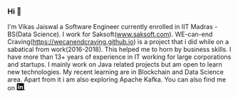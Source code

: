 ### Hi 👋
 I'm Vikas Jaiswal a Software Engineer currently enrolled in IIT Madras - BS(Data Science).
 I work for Saksoft(www.saksoft.com). WE-can-end Craving(https://wecanendcraving.github.io) is a project that i did while on a sabatical from work(2016-2018).
 This helped me to horn by business skills. 
 I have more than 13+ years of experience in IT working for large corporations and startups.
 I mainly work on Java related projects but am open to learn new technologies.
 My recent learning are in Blockchain and Data Science area.
 Apart from it i am also exploring Apache Kafka.
 You can also find me on [![LinkedIn][1.1]][1].
 
[1.1]: https://raw.githubusercontent.com/jaiswalvik/jaiswalvik/master/linkedin-3-16.png (LinkedIn icon without padding)

[1]: https://www.linkedin.com/in/vikasjaiswal/

<!--
**jaiswalvik/jaiswalvik** is a ✨ _special_ ✨ repository because its `README.md` (this file) appears on your GitHub profile.

Here are some ideas to get you started:

- 🔭 I’m currently working on ...
- 🌱 I’m currently learning ...
- 👯 I’m looking to collaborate on ...
- 🤔 I’m looking for help with ...
- 💬 Ask me about ...
- 📫 How to reach me: ...
- 😄 Pronouns: ...
- ⚡ Fun fact: ...
-->
